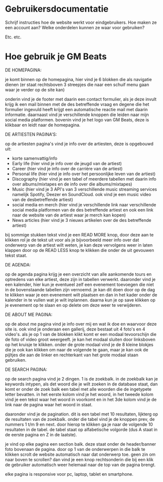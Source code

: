 # Gebruikersdocumentatie

Schrijf instructies hoe de website werkt voor eindgebruikers.
Hoe maken ze een account aan? Welke onderdelen kunnen ze waar voor gebruiken?

Etc. etc.

# Hoe gebruik je GM Beats

DE HOMEPAGINA:

je komt binnen op de homepagina, hier vind je 6 blokken die als navigatie dienen (er staat rechtsboven 3 streepjes die naar een schuif menu gaan waar je verder op de site kan)

onderin vind je de footer met daarin een contact formulier, als je deze invult krijg ik een mail binnen met de des betreffende vraag en degene die het formulier ingevuld heeft krijgt een automatische reactie mail met daarin informatie. daarnaast vind je verschillende knoppen die leiden naar mijn social media platformen.
bovenin vind je het logo van GM Beats, deze is klikbaar en leidt naar de homepagina.

DE ARTIESTEN PAGINA'S:

op de artiesten pagina's vind je info over de artiesten, deze is opgebouwd uit:
- korte samenvattig/info
- Early life (hier vind je info over de jeugd van de artiest)
- Career (hier vind je info over de carrière van de artiest)
- Personal life (hier vind je info over het persoonlijke leven van de artiest)
- Discography (hier vind je een tabel of meerdere tabellen met daarin info over albums/mixtapes en de info over die albums/mixtapes)
- Music (hier vind je 3 API's van 3 verschillende music streaming services namelijk Spotify, Deezer en SoundCloud. ook vind je een music video van de desbetreffende artiest)
- social media en merch (hier vind je verschillende link naar verschillende social media platformen van de des betreffende artiest en ook een link naar de website van de artiest waar je merch kan kopen)
- News articles (hier vind je 3 nieuws artikelen over de des betreffende artiest)

bij sommige stukken tekst vind je een READ MORE knop, door deze aan te klikken rol je de tekst uit voor als je bijvoorbeeld meer info over dat onderwerp van de artiest wilt weten, je kan deze vervolgens weer in laten klappen door op de READ LESS knop te klikken die onder de uit gevouwen tekst staat. 

DE AGENDA:

op de agenda pagina krijg je een overzicht van alle aankomende tours en optredens van elke artiest, deze zijn in tabellen verwerkt.
daaronder vind je een kalender, hier kun je eventueel zelf een evenement toevoegen die niet in de bovenstaande tabellen zijn vernoemd. je kan dit doen door op de dag te klikken waar je een evenement wilt plaatsen en dan in het kader onder de kalender in te vullen wat je wilt inplannen. daarna kun je op save klikken op je evenement op te slaan en op delete om deze weer te verwijderen.

DE ABOUT ME PAGINA:

op de about me pagina vind je info over mij en wat ik doe en waarvoor deze site is. ook vind je onderaan een gallerij, deze bestaat uit 4 foto's en 4 video's. als je op 1 van de blokken klikt komt er een modaal tevoorschijn die de foto of video groot weergeeft. je kan het modaal sluiten door linksboven op het kruisje te klikken. onder de grote modaal vind je de 8 kleine blokjes die je ook kan klikken om naar de volgende te gaan, maar je kan ook de pijltjes die aan de linker en rechterkant van het grote modaal staan gebruiken.

DE SEARCH PAGINA:

op de search pagina vind je 2 dingen. 1 is de zoekbalk. in de zoekbalk kan je keywords intypen, als det woord die je wilt zoeken in de database staat, dan komt er onder de zoek balk een tabel met alle woorden die de ingetypete letter bevatten.
in het eerste kolom vind je het woord, in het tweede kolom vind je een tekst waar het woord in voorkomt en in het 3de kolom vind je de link naar de pagina waar het woord in staat.

daaronder vind je de pagination. dit is een tabel met 10 resultaten, lijkterg op de resultaten van de zoekbalk.
onder die tabel vind je de knoppen prev, de nummers 1 t/m 9 en next. door hierop te klikken ga je naar de volgende 10 resultaten in de tabel. de tabel staat op alfabetische volgorde (dus A staat in de eerste pagina en Z in de laatste).

je vind op elke pagina een section balk. deze staat onder de header/banner foto bovenaan de pagina. door op 1 van de onderwerpen in die balk te klikken scrolt de website automatisch naar dat onderwerp toe. geen zin om naar boven te scrollen?
dan vind je een knop rechtsonderin die bij een klik de gebruiker automatisch weer helemaal naar de top van de pagina brengt.

elke pagina is responsive voor pc, laptop, tablet en smartphone.
